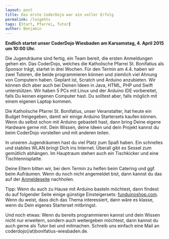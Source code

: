 ```yaml
---
layout: post
title: Das erste CoderDojo war ein voller Erfolg
permalink: /losgehts
tags: [Start, Pfarrei, Tutor]
author: Benjamin
---
```


**Endlich startet unser CoderDojo Wiesbaden am Karsamstag, 4. April 2015 um 10:00 Uhr.**

Die Jugendräume sind fertig, ein Team bereit, die ersten Anmeldungen gehen ein.
Das CoderDojo, welches die Katholische Pfarrei St. Bonifatius als Sponsor trägt, startet in drei Wochen.
Für den Termin am 4.4. haben wir zwei Tutoren, die beide programmieren können und ziemlich viel Ahnung von Computern haben.
Geplant ist, Scratch und Arduino anzubieten. Wir können dich aber auch bei Deinen Ideen in Java, HTML, PHP und Swift unterstützen.
Wir haben 5 PCs mit Linux und der Arduino IDE vorbereitet, falls Du keinen eigenen Computer hast.
Du solltest aber, falls möglich mit einem eigenen Laptop kommen.

Die Katholische Pfarrei St. Bonifatius, unser Veranstalter, hat heute ein Budget freigegeben, damit wir einige Arduino Startersets kaufen können.
Wenn du selbst schon mit Arduino gebastelt hast, dann bring Deine eigene Hardware gerne mit.
Dein Wissen, deine Ideen und dein Projekt kannst du beim CoderDojo vorstellen und mit anderen teilen.

In unseren Jugendräumen hast du viel Platz zum Spaß haben. Ein schnelles und stabiles WLAN bringt Dich ins Internet.
Überall gibt es Sessel zum gemütlich abhängen. Im Hauptraum stehen auch ein Tischkicker und eine Tischtennisplatte.

Deine Eltern bitten wir, bei dem Termin zu helfen beim Catering und ggf. beim Aufräumen.
Wenn du noch nicht angemeldet bist, dann kannst du das auf der [Anmeldeseite](https://coderdojo-wiesbaden.de/anmeldung) nachholen.

Tipp: Wenn du auch zu Hause mit Arduino basteln möchtest, dann findest du auf folgender Seite einige günstige Einsteigersets: [funduinoshop.com](https://fundoinoshop.com).
Wenn du weist, dass dich das Thema interessiert, dann wäre es klasse, wenn du Dein eigenes Starterset mitbringst.

Und noch etwas: Wenn du bereits programmieren kannst und dein Wissen nicht nur erweitern, sondern auch weitergeben möchtest,
 dann kannst du auch gerne als Tutor bei und mitmachen. Schreib uns einfach eine Mail an coderdojo(/at)bonifatius-wiesbaden.de.